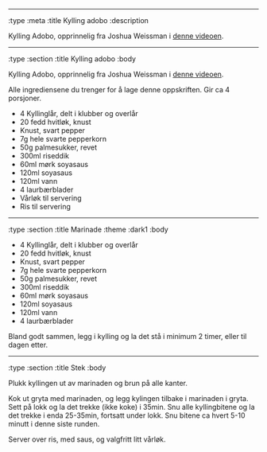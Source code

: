 --------------------------------------------------------------------------------
:type :meta
:title Kylling adobo
:description

Kylling Adobo, opprinnelig fra Joshua Weissman i [denne
videoen](https://www.youtube.com/watch?v=2KsYYmSGKOc).

--------------------------------------------------------------------------------
:type :section
:title Kylling adobo
:body

Kylling Adobo, opprinnelig fra Joshua Weissman i [denne
videoen](https://www.youtube.com/watch?v=2KsYYmSGKOc).

Alle ingrediensene du trenger for å lage denne oppskriften. Gir ca 4 porsjoner.

- 4 Kyllinglår, delt i klubber og overlår
- 20 fedd hvitløk, knust
- Knust, svart pepper
- 7g hele svarte pepperkorn
- 50g palmesukker, revet
- 300ml riseddik
- 60ml mørk soyasaus
- 120ml soyasaus
- 120ml vann
- 4 laurbærblader
- Vårløk til servering
- Ris til servering

--------------------------------------------------------------------------------
:type :section
:title Marinade
:theme :dark1
:body

- 4 Kyllinglår, delt i klubber og overlår
- 20 fedd hvitløk, knust
- Knust, svart pepper
- 7g hele svarte pepperkorn
- 50g palmesukker, revet
- 300ml riseddik
- 60ml mørk soyasaus
- 120ml soyasaus
- 120ml vann
- 4 laurbærblader

Bland godt sammen, legg i kylling og la det stå i minimum 2 timer, eller til
dagen etter.

--------------------------------------------------------------------------------
:type :section
:title Stek
:body

Plukk kyllingen ut av marinaden og brun på alle kanter.

Kok ut gryta med marinaden, og legg kylingen tilbake i marinaden i gryta. Sett
på lokk og la det trekke (ikke koke) i 35min. Snu alle kyllingbitene og la det
trekke i enda 25-35min, fortsatt under lokk. Snu bitene ca hvert 5-10 minutt i
denne siste runden.

Server over ris, med saus, og valgfritt litt vårløk.
